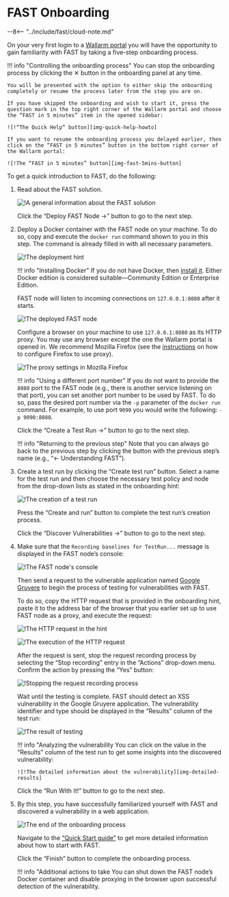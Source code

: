 [img-quick-help-howto]:     ../../images/onboarding/common/1-quick-help.png
[img-fast-5mins-button]:    ../../images/onboarding/common/2-fast-in-5mins.png
[img-intro]:                ../../images/onboarding/common/3-intro.png
[img-deploy]:               ../../images/onboarding/common/4-deploy.png
[img-cont-deployed]:        ../../images/onboarding/common/5-cont-deployed.png
[img-ff-proxy-settings]:    ../../images/onboarding/common/6-ff-proxy.png
[img-create-testrun]:       ../../images/onboarding/common/7-create-testrun.png
[img-recording]:            ../../images/onboarding/common/8-check-recording.png
[img-http-request]:         ../../images/onboarding/common/9-request.png
[img-gruyere-app]:          ../../images/onboarding/common/10-gruyere-app.png
[img-stop-recording]:       ../../images/onboarding/common/11-stop-recording.png
[img-results]:              ../../images/onboarding/common/12-detected-vuln.png
[img-detailed-results]:     ../../images/onboarding/common/13-vuln-details.png
[img-finish]:               ../../images/onboarding/common/14-finish.png

[link-wl-portal]:           https://us1.my.wallarm.com
[link-docker-install-docs]: https://docs.docker.com/install/overview/
[link-firefox-proxy]:       https://support.mozilla.org/en-US/kb/connection-settings-firefox
[link-gruyere-app]:         http://google-gruyere.appspot.com/
[link-qsg]:                 ../qsg/deployment-options.md

#   FAST Onboarding

--8<-- "../include/fast/cloud-note.md"

 On your very first login to a [Wallarm portal][link-wl-portal] you will have the opportunity to gain familiarity with FAST by taking a five-step onboarding process.

!!! info "Controlling the onboarding process"
    You can stop the onboarding process by clicking the ✕ button in the onboarding panel at any time.
    
    You will be presented with the option to either skip the onboarding completely or resume the process later from the step you are on.
    
    If you have skipped the onboarding and wish to start it, press the question mark in the top right corner of the Wallarm portal and choose the “FAST in 5 minutes” item in the opened sidebar:            
    
    ![!“The Quick Help” button][img-quick-help-howto]
    
    If you want to resume the onboarding process you delayed earlier, then click on the “FAST in 5 minutes” button in the bottom right corner of the Wallarm portal:
    
    ![!The “FAST in 5 minutes” button][img-fast-5mins-button]

To get a quick introduction to FAST, do the following:
1.  Read about the FAST solution.
    
    ![!A general information about the FAST solution][img-intro]
    
    Click the “Deploy FAST Node →” button to go to the next step.
    
2.  Deploy a Docker container with the FAST node on your machine. To do so, copy and execute the `docker run` command shown to you in this step. The command is already filled in with all necessary parameters.
    
    ![!The deployment hint][img-deploy]
    
    !!! info "Installing Docker"
        If you do not have Docker, then [install it][link-docker-install-docs]. Either Docker edition is considered suitable—Community Edition or Enterprise Edition.
    
    FAST node will listen to incoming connections on `127.0.0.1:8080` after it starts.
    
    ![!The deployed FAST node][img-cont-deployed]

    Configure a browser on your machine to use `127.0.0.1:8080` as its HTTP proxy. You may use any browser except the one the Wallarm portal is opened in. We recommend Mozilla Firefox (see the [instructions][link-firefox-proxy] on how to configure Firefox to use proxy).
    
    ![!The proxy settings in Mozilla Firefox][img-ff-proxy-settings]
    
    !!! info "Using a different port number"
        If you do not want to provide the `8080` port  to the FAST node (e.g., there is another service listening on that port), you can set another port number to be used by FAST. To do so, pass the desired port number via the `-p` parameter of the `docker run` command. For example, to use port `9090` you would write the following: `-p 9090:8080`.
    
    Click the “Create a Test Run →” button to go to the next step.
    
    !!! info "Returning to the previous step"
        Note that you can always go back to the previous step by clicking the button with the previous step’s name (e.g., “← Understanding FAST”).
   
3.  Create a test run by clicking the “Create test run” button. Select a name for the test run and then choose the necessary test policy and node from the drop-down lists as stated in the onboarding hint:

    ![!The creation of a test run][img-create-testrun]
    
    Press the “Create and run” button to complete the test run’s creation process.
    
    Click the “Discover Vulnerabilities →” button to go to the next step.
    
4.  Make sure that the `Recording baselines for TestRun...` message is displayed in the FAST node’s console:
    
    ![!The FAST node's console][img-recording]
    
    Then send a request to the vulnerable application named [Google Gruyere][link-gruyere-app] to begin the process of testing for vulnerabilities with FAST.
    
    To do so, copy the HTTP request that is provided in the onboarding hint, paste it to the address bar of the browser that you earlier set up to use FAST node as a proxy, and execute the request:
    
    ![!The HTTP request in the hint][img-http-request]
    
    ![!The execution of the HTTP request][img-gruyere-app]
    
    After the request is sent, stop the request recording process by selecting the “Stop recording” entry in the “Actions” drop-down menu. Confirm the action by pressing the “Yes” button:
    
    ![!Stopping the request recording process][img-stop-recording]
    
    Wait until the testing is complete. FAST should detect an XSS vulnerability in the Google Gruyere application. The vulnerability identifier and type should be displayed in the “Results” column of the test run:
    
    ![!The result of testing][img-results]
    
    !!! info "Analyzing the vulnerability
        You can click on the value in the “Results” column of the test run to get some insights into the discovered vulnerability:
        
        ![!The detailed information about the vulnerability][img-detailed-results]
    
    Click the “Run With It!” button to go to the next step.
    
5.  By this step, you have successfully familiarized yourself with FAST and discovered a vulnerability in a web application.
    
    ![!The end of the onboarding process][img-finish]
    
    Navigate to the [“Quick Start guide”][link-qsg] to get more detailed information about how to start with FAST.
    
    Click the “Finish” button to complete the onboarding process.
    
    !!! info "Additional actions to take
        You can shut down the FAST node’s Docker container and disable proxying in the browser upon successful detection of the vulnerability.

